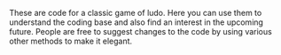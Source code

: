 These are code for a classic game of ludo. Here you can use them to understand the coding base and also find an interest in the upcoming future.
People are free to suggest changes to the code by using various other methods to make it elegant.
